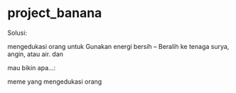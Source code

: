 # project_banana

Solusi:

mengedukasi orang untuk Gunakan energi bersih
– Beralih ke tenaga surya, angin, atau air. dan 

mau bikin apa...:

meme yang mengedukasi orang
